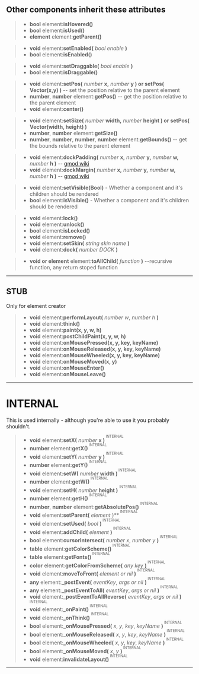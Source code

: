 Other components inherit these attributes
---
>- **bool** element:**isHovered()**
>- **bool** element:**isUsed()**
>- **element** element:**getParent()** 

>- **void** element:**setEnabled(** *bool enable* **)**
>- **bool** element:**isEnabled()**

>- **void** element:**setDraggable(** *bool enable* **)**
>- **bool** element:**isDraggable()**

>- **void** element:**setPos(** *number* **x,** *number* **y ) or setPos( Vector(x,y) )** -- set the position relative to the parent element
>- **number**, **number** element:**getPos()** -- get the position relative to the parent element
>- **void** element:**center()**

>- **void** element:**setSize(** *number* **width,** *number* **height ) or setPos( Vector(width, height) )** 
>- **number**, **number** element:**getSize()** 
>- **number**, **number**, **number**, **number** element:**getBounds()** -- get the bounds relative to the parent element

>- **void** element:**dockPadding(** *number* **x,** *number* **y,** *number* **w,** *number* **h )** -- [gmod wiki](https://wiki.facepunch.com/gmod/Panel:DockPadding)
>- **void** element:**dockMargin(** *number* **x,** *number* **y,** *number* **w,** *number* **h )** -- [gmod wiki](https://wiki.facepunch.com/gmod/Panel:DockMargin)

>- **void** element:**setVisible(Bool)** - Whether a component and it's children should be rendered
>- **bool** element:**isVisible()** - Whether a component and it's children should be rendered

>- **void** element:**lock()**
>- **void** element:**unlock()**
>- **bool** element:**isLocked()**
>- **void** element:**remove()**
>- **void** element:**setSkin(** *string skin name* **)**
>- **void** element:**dock(** *number DOCK* **)**

>- **void or element** element:**toAllChild(** *function* **)** --recursive function, any return stoped function


---
## STUB
Only for element creator

>- **void** element:**performLayout(** *number w*, *number h* **)**
>- **void** element:**think()**
>- **void** element:**paint(x, y, w, h)**
>- **void** element:**postChildPaint(x, y, w, h)**
>- **void** element:**onMousePressed(x, y, key, keyName)**
>- **void** element:**onMouseReleased(x, y, key, keyName)**
>- **void** element:**onMouseWheeled(x, y, key, keyName)**
>- **void** element:**onMouseMoved(x, y)**
>- **void** element:**onMouseEnter()**
>- **void** element:**onMouseLeave()**

---
# INTERNAL
This is used internally - although you're able to use it you probably shouldn't.
>- **void** element:**setX(** *number* **x )**<sup><sup> INTERNAL </sup></sup>
>- ****number**** element:**getX()**<sup><sup> INTERNAL </sup></sup>
>- **void** element:**setY(** *number* **y )**<sup><sup> INTERNAL </sup></sup>
>- **number** element:**getY()**<sup><sup> INTERNAL </sup></sup>
>- **void** element:**setW(** *number* **width )**<sup><sup> INTERNAL </sup></sup>
>- **number** element:**getW()**<sup><sup> INTERNAL </sup></sup>
>- **void** element:**setH(** *number* **height )** <sup><sup> INTERNAL </sup></sup>
>- **number** element:**getH()**<sup><sup> INTERNAL </sup></sup>
>- **number**, **number** element:**getAbsolutePos()** <sup><sup> INTERNAL </sup></sup>
>- **void** element:**setParent(** *element* )**<sup><sup> INTERNAL </sup></sup> 
>- **void** element:**setUsed(** *bool* **)**<sup><sup> INTERNAL </sup></sup> 
>- **void** element:**addChild(** *element* **)**<sup><sup> INTERNAL </sup></sup> 
>- **bool** element:**cursorIntersect(** *number x*, *number y* **)**<sup><sup> INTERNAL </sup></sup> 
>- **table** element:**getColorScheme()**<sup><sup> INTERNAL </sup></sup> 
>- **table** element:**getFonts()**<sup><sup> INTERNAL </sup></sup> 
>- **color** element:**getColorFromScheme(** *any key* **)**<sup><sup> INTERNAL </sup></sup> 
>- **void** element:**moveToFront(** *element or nil* **)**<sup><sup> INTERNAL </sup></sup> 
>- **any** element:**_postEvent(** *eventKey*, *args or nil* **)**<sup><sup> INTERNAL </sup></sup> 
>- **any** element:**_postEventToAll(** *eventKey*, *args or nil* **)**<sup><sup> INTERNAL </sup></sup> 
>- **void** element:**_postEventToAllReverse(** *eventKey*, *args or nil* **)**<sup><sup> INTERNAL </sup></sup> 
>- **void** element:**_onPaint()**<sup><sup> INTERNAL </sup></sup> 
>- **void** element:**_onThink()**<sup><sup> INTERNAL </sup></sup> 
>- **bool** element:**_onMousePressed(** *x*, *y*, *key*, *keyName* **)**<sup><sup> INTERNAL </sup></sup> 
>- **bool** element:**_onMouseReleased(** *x*, *y*, *key*, *keyName* **)**<sup><sup> INTERNAL </sup></sup> 
>- **bool** element:**_onMouseWheeled(** *x*, *y*, *key*, *keyName* **)**<sup><sup> INTERNAL </sup></sup> 
>- **bool** element:**_onMouseMoved(** *x*, *y* **)**<sup><sup> INTERNAL </sup></sup> 
>- **void** element:**invalidateLayout()**<sup><sup> INTERNAL </sup></sup> 




---